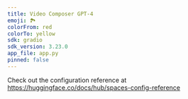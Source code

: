 ```yaml
---
title: Video Composer GPT-4
emoji: 🏞
colorFrom: red
colorTo: yellow
sdk: gradio
sdk_version: 3.23.0
app_file: app.py
pinned: false
---
```


Check out the configuration reference at https://huggingface.co/docs/hub/spaces-config-reference
